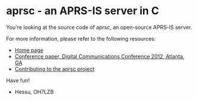 
aprsc - an APRS-IS server in C
==============================

You're looking at the source code of aprsc, an open-source APRS-IS
server.

For more information, please refer to the following resources:

* [Home page](http://he.fi/aprsc/)
* [Conference paper, Digital Communications Conference 2012, Atlanta, GA](he.fi/aprsc/dcc-2012-aprsc.pdf)
* [Contributing to the aprsc project](http://he.fi/aprsc/CONTRIBUTING.html)

Have fun!

- Hessu, OH7LZB

